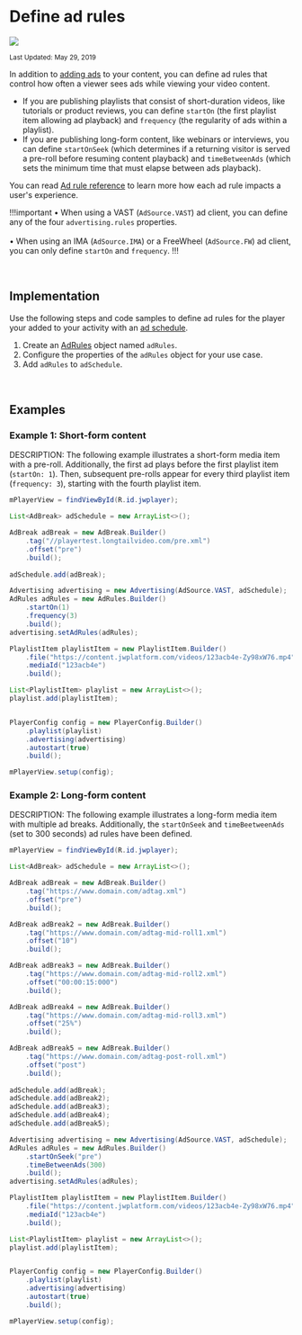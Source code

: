 # Define ad rules

<img src="https://img.shields.io/badge/SDK-Android%20v3-0AAC29.svg?logo=android">

<sup>Last Updated: May 29, 2019</sup>

In addition to [adding ads](../monetize-your-content) to your content, you can define ad rules that control how often a viewer sees ads while viewing your video content. 

* If you are publishing playlists that consist of short-duration videos, like tutorials or product reviews, you can define `startOn` (the first playlist item allowing ad playback) and `frequency` (the regularity of ads within a playlist). 
* If you are publishing long-form content, like webinars or interviews, you can define `startOnSeek` (which determines if a returning visitor is served a pre-roll before resuming content playback) and `timeBetweenAds` (which sets the minimum time that must elapse between ads playback).

You can read [Ad rule reference](https://support.jwplayer.com/articles/ad-rules-reference) to learn more how each ad rule impacts a user's experience.

!!!important
&bull; When using a VAST (`AdSource.VAST`) ad client, you can define any of the four `advertising.rules` properties.<br/><br/>&bull; When using an IMA (`AdSource.IMA`) or a FreeWheel (`AdSource.FW`) ad client, you can only define `startOn` and `frequency`.
!!!

<br/>

## Implementation

Use the following steps and code samples to define ad rules for the player your added to your activity with an [ad schedule](../monetize-your-content).

1. Create an <a href="https://developer.jwplayer.com/sdk/android/reference/index.html?com/longtailvideo/jwplayer/media/ads/AdRules.Builder.html" target="_blank">AdRules</a> object named `adRules`.
2. Configure the properties of the `adRules` object for your use case.
3. Add `adRules` to `adSchedule`.

<br/>

## Examples

### Example 1: Short-form content

DESCRIPTION: The following example illustrates a short-form media item with a pre-roll. Additionally, the first ad plays before the first playlist item (`startOn: 1`). Then, subsequent pre-rolls appear for every third playlist item (`frequency: 3`), starting with the fourth playlist item.

```java
mPlayerView = findViewById(R.id.jwplayer);

List<AdBreak> adSchedule = new ArrayList<>();

AdBreak adBreak = new AdBreak.Builder()
    .tag("//playertest.longtailvideo.com/pre.xml")
    .offset("pre")
    .build();
        
adSchedule.add(adBreak);

Advertising advertising = new Advertising(AdSource.VAST, adSchedule);
AdRules adRules = new AdRules.Builder()
    .startOn(1)
    .frequency(3)
    .build();
advertising.setAdRules(adRules);

PlaylistItem playlistItem = new PlaylistItem.Builder()
    .file("https://content.jwplatform.com/videos/123acb4e-Zy98xW76.mp4")
    .mediaId("123acb4e")
    .build();

List<PlaylistItem> playlist = new ArrayList<>();
playlist.add(playlistItem);


PlayerConfig config = new PlayerConfig.Builder()
    .playlist(playlist)
    .advertising(advertising)
    .autostart(true)
    .build();

mPlayerView.setup(config);
```

### Example 2: Long-form content

DESCRIPTION: The following example illustrates a long-form media item with multiple ad breaks. Additionally, the `startOnSeek` and `timeBeetweenAds` (set to 300 seconds) ad rules have been defined.

```java
mPlayerView = findViewById(R.id.jwplayer);

List<AdBreak> adSchedule = new ArrayList<>();

AdBreak adBreak = new AdBreak.Builder()
    .tag("https://www.domain.com/adtag.xml")
    .offset("pre")
    .build();

AdBreak adBreak2 = new AdBreak.Builder()
    .tag("https://www.domain.com/adtag-mid-roll1.xml")
    .offset("10")
    .build();

AdBreak adBreak3 = new AdBreak.Builder()
    .tag("https://www.domain.com/adtag-mid-roll2.xml")
    .offset("00:00:15:000")
    .build();

AdBreak adBreak4 = new AdBreak.Builder()
    .tag("https://www.domain.com/adtag-mid-roll3.xml")
    .offset("25%")
    .build();

AdBreak adBreak5 = new AdBreak.Builder()
    .tag("https://www.domain.com/adtag-post-roll.xml")
    .offset("post")
    .build();
        
adSchedule.add(adBreak);
adSchedule.add(adBreak2);
adSchedule.add(adBreak3);
adSchedule.add(adBreak4);
adSchedule.add(adBreak5);

Advertising advertising = new Advertising(AdSource.VAST, adSchedule);
AdRules adRules = new AdRules.Builder()
    .startOnSeek("pre")
    .timeBetweenAds(300)
    .build();
advertising.setAdRules(adRules);

PlaylistItem playlistItem = new PlaylistItem.Builder()
    .file("https://content.jwplatform.com/videos/123acb4e-Zy98xW76.mp4")
    .mediaId("123acb4e")
    .build();

List<PlaylistItem> playlist = new ArrayList<>();
playlist.add(playlistItem);


PlayerConfig config = new PlayerConfig.Builder()
    .playlist(playlist)
    .advertising(advertising)
    .autostart(true)
    .build();

mPlayerView.setup(config);
```